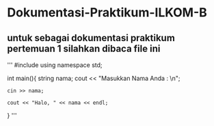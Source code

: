 # Dokumentasi-Praktikum-ILKOM-B

## untuk sebagai dokumentasi praktikum pertemuan 1 silahkan dibaca file ini

'''
#include<iostream>
using namespace std;

int main(){
    string nama;
    cout << "Masukkan Nama Anda : \n";
    
    cin >> nama;
    
    cout << "Halo, " << nama << endl;
}
'''
